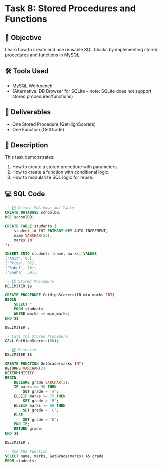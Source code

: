 # Task 8: Stored Procedures and Functions

## 📌 Objective
Learn how to create and use reusable SQL blocks by implementing stored procedures and functions in MySQL.

## 🛠 Tools Used
- MySQL Workbench  
- (Alternative: DB Browser for SQLite – note: SQLite does not support stored procedures/functions)

## 📂 Deliverables
- One Stored Procedure (GetHighScorers)
- One Function (GetGrade)

## 📖 Description
This task demonstrates:
1. How to create a stored procedure with parameters.
2. How to create a function with conditional logic.
3. How to modularize SQL logic for reuse.

## 💻 SQL Code
```sql
-- 1️⃣ Create Database and Table
CREATE DATABASE schoolDB;
USE schoolDB;

CREATE TABLE students (
    student_id INT PRIMARY KEY AUTO_INCREMENT,
    name VARCHAR(50),
    marks INT
);

INSERT INTO students (name, marks) VALUES
('Amit', 85),
('Priya', 92),
('Rahul', 76),
('Sneha', 59);

-- 2️⃣ Stored Procedure
DELIMITER $$

CREATE PROCEDURE GetHighScorers(IN min_marks INT)
BEGIN
    SELECT * 
    FROM students
    WHERE marks >= min_marks;
END $$

DELIMITER ;

-- Call the Stored Procedure
CALL GetHighScorers(80);

-- 3️⃣ Function
DELIMITER $$

CREATE FUNCTION GetGrade(marks INT) 
RETURNS VARCHAR(2)
DETERMINISTIC
BEGIN
    DECLARE grade VARCHAR(2);
    IF marks >= 90 THEN
        SET grade = 'A';
    ELSEIF marks >= 75 THEN
        SET grade = 'B';
    ELSEIF marks >= 60 THEN
        SET grade = 'C';
    ELSE
        SET grade = 'D';
    END IF;
    RETURN grade;
END $$

DELIMITER ;

-- Use the Function
SELECT name, marks, GetGrade(marks) AS grade
FROM students;
